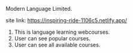 Modern Language Limited.

site link: https://inspiring-ride-1106c5.netlify.app/

1. This is language learning webcourses.
2. User can see popular courses.
3. User can see all available courses.
